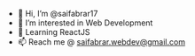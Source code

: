 - 👋 Hi, I’m @saifabrar17
- 👀 I’m interested in Web Development
- 🌱 Learning ReactJS
- 📫 Reach me @ saifabrar.webdev@gmail.com

<!---
saifabrar17/saifabrar17 is a ✨ special ✨ repository because its `README.md` (this file) appears on your GitHub profile.
You can click the Preview link to take a look at your changes.
--->

